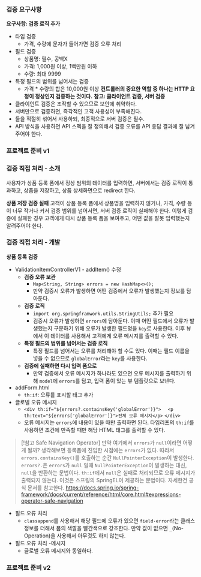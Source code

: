 ### 검증 요구사항
**요구사항: 검증 로직 추가**
- 타입 검증
	- 가격, 수량에 문자가 들어가면 검증 오류 처리
- 필드 검증
	- 상품명: 필수, 공백X
	- 가격: 1,000원 이상, 1백만원 이하
	- 수량: 최대 9999
- 특정 필드의 범위를 넘어서는 검증
	- 가격 \* 수량의 합은 10,000원 이상
**컨트롤러의 중요한 역할 중 하나는 HTTP 요청이 정상인지 검증하는 것이다.**
**참고: 클라이언트 검증, 서버 검증**
- 클라이언트 검증은 조작할 수 있으므로 보안에 취약하다.
- 서버만으로 검증하면, 즉각적인 고객 사용성이 부족해진다.
- 둘을 적절히 섞어서 사용하되, 최종적으로 서버 검증은 필수.
- API 방식을 사용하면 API 스펙을 잘 정의해서 검증 오류를 API 응답 결과에 잘 남겨주어야 한다.

### 프로젝트 준비 v1

### 검증 직접 처리 - 소개
사용자가 상품 등록 폼에서 정상 범위의 데이터를 입력하면, 서버에서는 검증 로직이 통과하고, 상품을 저장하고, 상품 상세화면으로 redirect 한다.

**상품 저장 검증 실패**
고객이 상품 등록 폼에서 상품명을 입력하지 않거나, 가격, 수량 등이 너무 작거나 커서 검증 범위를 넘어서면, 서버 검증 로직이 실패해야 한다. 이렇게 검증에 실패한 경우 고객에게 다시 상품 등록 폼을 보여주고, 어떤 값을 잘못 입력했는지 알려주어야 한다.

### 검증 직접 처리 - 개발
**상품 등록 검증**
- ValidationItemControllerV1 - addItem() 수정
	- **검증 오류 보관**
		- `Map<String, String> errors = new HashMap<>();`
		- 만약 검증시 오류가 발생하면 어떤 검증에서 오류가 발생했는지 정보를 담아둔다.
	- **검증 로직**
		- `import org.springframwork.utils.StringUtils;` 추가 필요
		- 검증시 오류가 발생하면 `errors`에 담아둔다. 이때 어떤 필드에서 오류가 발생했는지 구분하기 위해 오류가 발생한 필드명을 `key`로 사용한다. 이후 뷰에서 이 데이터를 사용해서 고객에게 오류 메시지를 출력할 수 있다.
	- **특정 필드의 범위를 넘어서는 검증 로직**
		- 특정 필드를 넘어서는 오류를 처리해야 할 수도 있다. 이때는 필드 이름을 넣을 수 없으므로 `globalError`라는 `key`를 사용한다.
	- **검증에 실패하면 다시 입력 폼으로**
		- 만약 검증에서 오류 메시지가 하나라도 있으면 오류 메시지를 출력하기 위해 `model`에 `errors`를 담고, 입력 폼이 있는 뷰 템플릿으로 보낸다.
- addForm.html
	- `th:if`: 오류를 표시할 태그 추가
- 글로벌 오류 메시지
	- `<div th:if="${errors?.containsKey('globalError')}">`
	  `  <p th:text="${errors['globalError']}">전체 오류 메시지</p>`
	  `</div>`
	- 오류 메시지는 `errors`에 내용이 있을 때만 출력하면 된다. 타임리프의 `th:if`를 사용하면 조건에 만족할 때만 해당 HTML 태그를 출력할 수 있다.
>[!참고 Safe Navigation Operator]
>만약 여기에서 `errors`가 `null`이라면 어떻게 될까?
>생각해보면 등록폼에 진입한 시점에는 `errors`가 없다.
>따라서 `errors.containsKey()`를 호출하는 순간 `NullPointerException`이 발생한다.
>`errors?.`은 `errors`가 `null` 일때 `NullPointerException`이 발생하는 대신, `null`을 반환하는 문법이다.
>`th:if`에서 `null`은 실패로 처리되므로 오류 메시지가 출력되지 않는다.
>이것은 스프링의 SpringEL이 제공하는 문법이다. 자세한건 공식 문서를 참고한다.
>https://docs.spring.io/spring-framework/docs/current/reference/html/core.html#expressions-operator-safe-navigation

- 필드 오류 처리
	- `classappend`를 사용해서 해당 필드에 오류가 있으면 `field-error`라는 클래스 정보를 더해서 폼의 색깔을 빨간색으로 강조한다. 만약 값이 없으면 `_`(No-Operation)을 사용해서 아무것도 하지 않는다.
- 필드 오류 처리 -메시지
	- 글로벌 오류 메시지와 동일하다.

### 프로젝트 준비 v2
